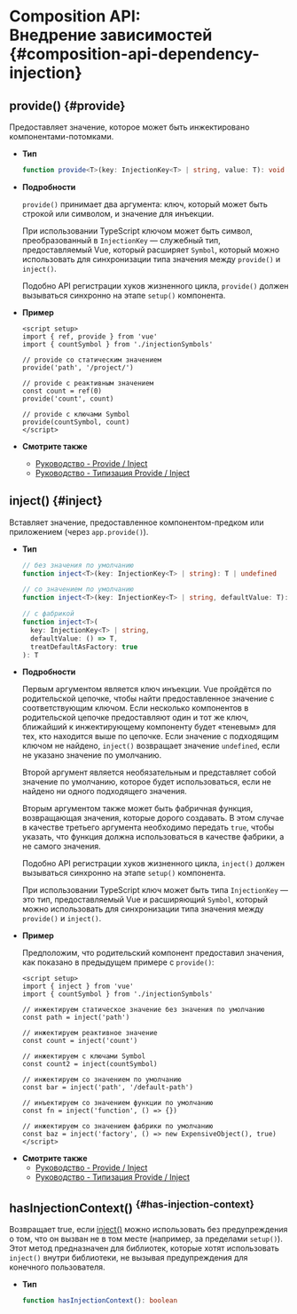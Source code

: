 # Composition API: <br>Внедрение зависимостей {#composition-api-dependency-injection}

## provide() {#provide}

Предоставляет значение, которое может быть инжектировано компонентами-потомками.

- **Тип**

  ```ts
  function provide<T>(key: InjectionKey<T> | string, value: T): void
  ```

- **Подробности**

  `provide()` принимает два аргумента: ключ, который может быть строкой или символом, и значение для инъекции.

  При использовании TypeScript ключом может быть символ, преобразованный в `InjectionKey` — служебный тип, предоставляемый Vue, который расширяет `Symbol`, который можно использовать для синхронизации типа значения между `provide()` и `inject()`.

  Подобно API регистрации хуков жизненного цикла, `provide()` должен вызываться синхронно на этапе `setup()` компонента.

- **Пример**

  ```vue
  <script setup>
  import { ref, provide } from 'vue'
  import { countSymbol } from './injectionSymbols'

  // provide со статическим значением
  provide('path', '/project/')

  // provide с реактивным значением
  const count = ref(0)
  provide('count', count)

  // provide с ключами Symbol
  provide(countSymbol, count)
  </script>
  ```

- **Смотрите также**
  - [Руководство - Provide / Inject](/guide/components/provide-inject)
  - [Руководство - Типизация Provide / Inject](/guide/typescript/composition-api#typing-provide-inject) <sup class="vt-badge ts" />

## inject() {#inject}

Вставляет значение, предоставленное компонентом-предком или приложением (через `app.provide()`).

- **Тип**

  ```ts
  // без значения по умолчанию
  function inject<T>(key: InjectionKey<T> | string): T | undefined

  // со значением по умолчанию
  function inject<T>(key: InjectionKey<T> | string, defaultValue: T): T

  // с фабрикой
  function inject<T>(
    key: InjectionKey<T> | string,
    defaultValue: () => T,
    treatDefaultAsFactory: true
  ): T
  ```

- **Подробности**

  Первым аргументом является ключ инъекции. Vue пройдётся по родительской цепочке, чтобы найти предоставленное значение с соответствующим ключом. Если несколько компонентов в родительской цепочке предоставляют один и тот же ключ, ближайший к инжектирующему компоненту будет «теневым» для тех, кто находится выше по цепочке. Если значение с подходящим ключом не найдено, `inject()` возвращает значение `undefined`, если не указано значение по умолчанию.

  Второй аргумент является необязательным и представляет собой значение по умолчанию, которое будет использоваться, если не найдено ни одного подходящего значения.

  Вторым аргументом также может быть фабричная функция, возвращающая значения, которые дорого создавать. В этом случае в качестве третьего аргумента необходимо передать `true`, чтобы указать, что функция должна использоваться в качестве фабрики, а не самого значения.

  Подобно API регистрации хуков жизненного цикла, `inject()` должен вызываться синхронно на этапе `setup()` компонента.

  При использовании TypeScript ключ может быть типа `InjectionKey` — это тип, предоставляемый Vue и расширяющий `Symbol`, который можно использовать для синхронизации типа значения между `provide()` и `inject()`.

- **Пример**

  Предположим, что родительский компонент предоставил значения, как показано в предыдущем примере с `provide()`:

  ```vue
  <script setup>
  import { inject } from 'vue'
  import { countSymbol } from './injectionSymbols'

  // инжектируем статическое значение без значения по умолчанию
  const path = inject('path')

  // инжектируем реактивное значение
  const count = inject('count')

  // инжектируем с ключами Symbol
  const count2 = inject(countSymbol)

  // инжектируем со значением по умолчанию
  const bar = inject('path', '/default-path')

  // инъектируем со значением функции по умолчанию
  const fn = inject('function', () => {})

  // инжектируем со значением фабрики по умолчанию
  const baz = inject('factory', () => new ExpensiveObject(), true)
  </script>
  ```

* **Смотрите также**
  - [Руководство - Provide / Inject](/guide/components/provide-inject)
  - [Руководство - Типизация Provide / Inject](/guide/typescript/composition-api#typing-provide-inject) <sup class="vt-badge ts" />

## hasInjectionContext() <sup class="vt-badge" data-text="3.3+" /> {#has-injection-context}

Возвращает true, если [inject()](#inject) можно использовать без предупреждения о том, что он вызван не в том месте (например, за пределами `setup()`). Этот метод предназначен для библиотек, которые хотят использовать `inject()` внутри библиотеки, не вызывая предупреждения для конечного пользователя.

- **Тип**

  ```ts
  function hasInjectionContext(): boolean
  ```
